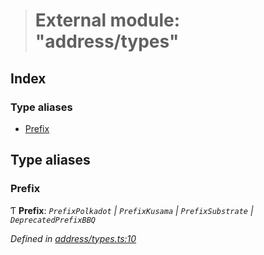 > # External module: "address/types"

## Index

### Type aliases

* [Prefix](_address_types_.md#prefix)

## Type aliases

###  Prefix

Ƭ **Prefix**: *`PrefixPolkadot` | `PrefixKusama` | `PrefixSubstrate` | `DeprecatedPrefixBBQ`*

*Defined in [address/types.ts:10](https://github.com/polkadot-js/common/blob/b44d0c7/packages/util-crypto/src/address/types.ts#L10)*